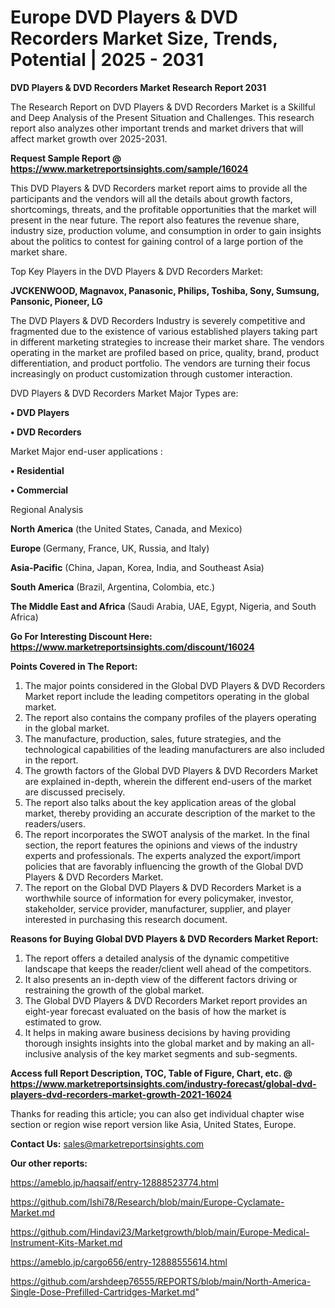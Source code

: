  # Europe DVD Players & DVD Recorders Market Size, Trends, Potential | 2025 - 2031

<strong>DVD Players & DVD Recorders Market Research Report 2031</strong>

The Research Report on DVD Players & DVD Recorders Market is a Skillful and Deep Analysis of the Present Situation and Challenges. This research report also analyzes other important trends and market drivers that will affect market growth over 2025-2031.

<strong>Request Sample Report @ <a href=https://www.marketreportsinsights.com/sample/16024>https://www.marketreportsinsights.com/sample/16024</a></strong>

This DVD Players & DVD Recorders market report aims to provide all the participants and the vendors will all the details about growth factors, shortcomings, threats, and the profitable opportunities that the market will present in the near future. The report also features the revenue share, industry size, production volume, and consumption in order to gain insights about the politics to contest for gaining control of a large portion of the market share.

Top Key Players in the DVD Players & DVD Recorders Market:

<strong>JVCKENWOOD, Magnavox, Panasonic, Philips, Toshiba, Sony, Sumsung, Pansonic, Pioneer, LG</strong>

The DVD Players & DVD Recorders Industry is severely competitive and fragmented due to the existence of various established players taking part in different marketing strategies to increase their market share. The vendors operating in the market are profiled based on price, quality, brand, product differentiation, and product portfolio. The vendors are turning their focus increasingly on product customization through customer interaction.

DVD Players & DVD Recorders Market Major Types are:

<strong>• DVD Players

• DVD Recorders</strong>

Market Major end-user applications :

<strong>• Residential

• Commercial</strong>

Regional Analysis

</u><strong><b>North America</b></strong> (the United States, Canada, and Mexico)

<strong><b>Europe </b></strong>(Germany, France, UK, Russia, and Italy)

<strong><b>Asia-Pacific</b></strong> (China, Japan, Korea, India, and Southeast Asia)

<strong><b>South America</b></strong> (Brazil, Argentina, Colombia, etc.)

<strong><b>The Middle East and Africa</b></strong> (Saudi Arabia, UAE, Egypt, Nigeria, and South Africa)

<strong>Go For Interesting Discount Here: <a href=https://www.marketreportsinsights.com/discount/16024>https://www.marketreportsinsights.com/discount/16024</a></strong>

<strong>Points Covered in The Report:</strong>
<ol>
  <li>The major points considered in the Global DVD Players & DVD Recorders Market report include the leading competitors operating in the global market.</li>
  <li>The report also contains the company profiles of the players operating in the global market.</li>
  <li>The manufacture, production, sales, future strategies, and the technological capabilities of the leading manufacturers are also included in the report.</li>
  <li>The growth factors of the Global DVD Players & DVD Recorders Market are explained in-depth, wherein the different end-users of the market are discussed precisely.</li>
  <li>The report also talks about the key application areas of the global market, thereby providing an accurate description of the market to the readers/users.</li>
  <li>The report incorporates the SWOT analysis of the market. In the final section, the report features the opinions and views of the industry experts and professionals. The experts analyzed the export/import policies that are favorably influencing the growth of the Global DVD Players & DVD Recorders Market.</li>
  <li>The report on the Global DVD Players & DVD Recorders Market is a worthwhile source of information for every policymaker, investor, stakeholder, service provider, manufacturer, supplier, and player interested in purchasing this research document.</li>
</ol>
<strong>Reasons for Buying Global DVD Players & DVD Recorders Market Report:</strong>

<ol>
  <li>The report offers a detailed analysis of the dynamic competitive landscape that keeps the reader/client well ahead of the competitors.</li>
  <li>It also presents an in-depth view of the different factors driving or restraining the growth of the global market.</li>
  <li>The Global DVD Players & DVD Recorders Market report provides an eight-year forecast evaluated on the basis of how the market is estimated to grow.</li>
  <li>It helps in making aware business decisions by having providing thorough insights insights into the global market and by making an all-inclusive analysis of the key market segments and sub-segments.</li>
</ol>
<strong>Access full Report Description, TOC, Table of Figure, Chart, etc. @ <a href=https://www.marketreportsinsights.com/industry-forecast/global-dvd-players-dvd-recorders-market-growth-2021-16024>https://www.marketreportsinsights.com/industry-forecast/global-dvd-players-dvd-recorders-market-growth-2021-16024</a></strong>


Thanks for reading this article; you can also get individual chapter wise section or region wise report version like Asia, United States, Europe.

<strong>Contact Us:</strong>
sales@marketreportsinsights.com

<strong>Our other reports:</strong>

<a href=https://ameblo.jp/haqsaif/entry-12888523774.html>https://ameblo.jp/haqsaif/entry-12888523774.html</a>

<a href=https://github.com/Ishi78/Research/blob/main/Europe-Cyclamate-Market.md>https://github.com/Ishi78/Research/blob/main/Europe-Cyclamate-Market.md</a>

<a href=https://github.com/Hindavi23/Marketgrowth/blob/main/Europe-Medical-Instrument-Kits-Market.md>https://github.com/Hindavi23/Marketgrowth/blob/main/Europe-Medical-Instrument-Kits-Market.md</a>

<a href=https://ameblo.jp/cargo656/entry-12888555614.html>https://ameblo.jp/cargo656/entry-12888555614.html</a>

<a href=https://github.com/arshdeep76555/REPORTS/blob/main/North-America-Single-Dose-Prefilled-Cartridges-Market.md>https://github.com/arshdeep76555/REPORTS/blob/main/North-America-Single-Dose-Prefilled-Cartridges-Market.md</a>"
